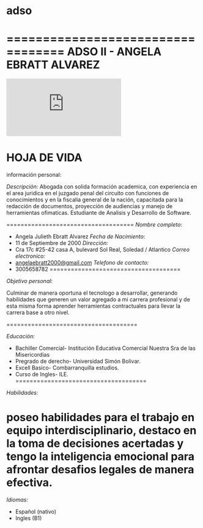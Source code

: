 # adso   
==================================
ADSO II - ANGELA EBRATT ALVAREZ 
==================================
![mi foto](https://www.freepik.es/foto-gratis/mujer-morena-mirando-camara-sobre-fondo-blanco_26219226.htm)

HOJA DE VIDA
=================================
información personal:

*Descripción:*
 Abogada con solida formación academica, con experiencia en el area juridica en el juzgado penal del circuito con funciones de conocimientos y en la fiscalia general de la nación, capacitada para la redacción de documentos, proyección de audiencias y manejo de herramientas ofimaticas. Estudiante de Analisis y Desarrollo de Software. 

====================================
*Nombre completo*:
 - Angela Julieth Ebratt Alvarez
*Fecha de Nacimiento*:
 - 11 de Septiembre de 2000
*Dirección:* 
 - Cra 17c #25-42 casa A, bulevard Sol Real, Soledad / Atlantico
*Correo electronico:*
 - angelaebratt2000@gmail.com
*Telefono de contacto:*
 - 3005658782
=====================================

*Objetivo personal:*

Culminar de manera oportuna el tecnologo a desarrollar, generando habilidades que generen un valor agregado a mi carrera profesional y de esta misma forma aprender herramientas contractuales para llevar la carrera base a otro nivel. 

=====================================

*Educación:*
 - Bachiller Comercial- Institución Educativa Comercial Nuestra Sra de las Misericordias
 - Pregrado de derecho- Universidad Simón Bolivar. 
 - Excell Basico- Combarranquilla estudios. 
 - Curso de Ingles- ILE. 
=====================================

*Habilidades:*

 poseo habilidades para el trabajo en equipo interdisciplinario, destaco en la toma de decisiones acertadas y tengo la inteligencia emocional para afrontar desafios legales de manera efectiva. 
======================================

*Idiomas:*

- Español (nativo)
- Ingles (B1)